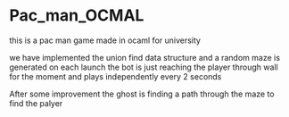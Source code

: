 # Pac_man_OCMAL
this is a pac man game made in ocaml for university

we have implemented the union find data structure and a random maze is generated on each launch
the bot is just reaching the player through wall for the moment and plays independently every 2 seconds

After some improvement the ghost is finding a path through the maze to find the palyer 
